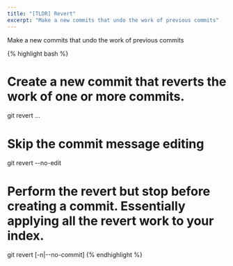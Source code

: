 ```yaml
---
title: "[TLDR] Revert"
excerpt: "Make a new commits that undo the work of previous commits"
---
```


Make a new commits that undo the work of previous commits

{% highlight bash %}
# Create a new commit that reverts the work of one or more commits.
git revert <commit>...

# Skip the commit message editing
git revert --no-edit

# Perform the revert but stop before creating a commit. Essentially applying all the revert work to your index.
git revert [-n|--no-commit]
{% endhighlight %}
